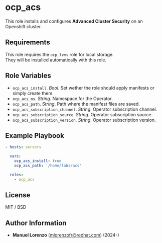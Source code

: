 # ocp_acs
This role installs and configures **Advanced Cluster Security** on an Openshift cluster.

## Requirements
This role requires the `ocp_lvms` role for local storage.  
They will be installed automatically with this role.

## Role Variables
* `ocp_acs_install`. _Bool_. Set wether the role should apply manifests or simply create them.
* `ocp_acs_ns`. _String_. Namespace for the Operator.
* `ocp_acs_path`. _String_. Path where the manifest files are saved.
* `ocp_acs_subscription_channel`. _String_. Operator subscription channel.
* `ocp_acs_subscription_source`. _String_. Operator subscription source.
* `ocp_acs_subscription_version`. _String_. Operator subscription version.

## Example Playbook
```yaml
- hosts: servers

  vars:
    ocp_acs_install: true
    ocp_acs_path: '/home/labs/acs'

  roles:
    - ocp_acs
```

## License
MIT / BSD

## Author Information
 - **Manuel Lorenzo** (mlorenzofr@redhat.com) (2024-)
